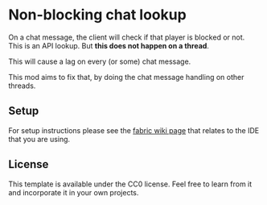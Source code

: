 # Non-blocking chat lookup

On a chat message, the client will check if that player is blocked or not.  
This is an API lookup. But **this does not happen on a thread**.  

This will cause a lag on every (or some) chat message.  

This mod aims to fix that, by doing the chat message handling on other threads.

## Setup

For setup instructions please see the [fabric wiki page](https://fabricmc.net/wiki/tutorial:setup) that relates to the IDE that you are using.

## License

This template is available under the CC0 license. Feel free to learn from it and incorporate it in your own projects.
